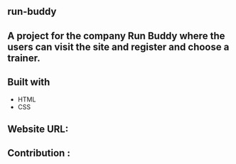 ## run-buddy
## A project for the company Run Buddy where the users can visit the site and register and choose a trainer.
## Built with
* HTML
* CSS
## Website URL: 
## Contribution : 
